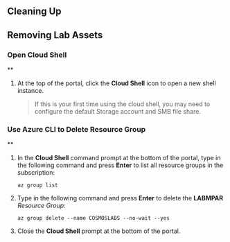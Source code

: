 ## Cleaning Up

## Removing Lab Assets



### Open Cloud Shell

**

1. At the top of the portal, click the **Cloud Shell** icon to open a new shell instance.

    > If this is your first time using the cloud shell, you may need to configure the default Storage account and SMB file share.

### Use Azure CLI to Delete Resource Group

**

1. In the **Cloud Shell** command prompt at the bottom of the portal, type in the following command and press **Enter** to list all resource groups in the subscription:

    ```
    az group list
    ```

1. Type in the following command and press **Enter** to delete the **LABMPAR** *Resource Group*:

    ```
    az group delete --name COSMOSLABS --no-wait --yes
    ```

1. Close the **Cloud Shell** prompt at the bottom of the portal.